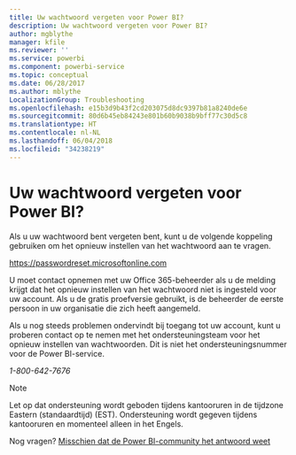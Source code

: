 ```yaml
---
title: Uw wachtwoord vergeten voor Power BI?
description: Uw wachtwoord vergeten voor Power BI?
author: mgblythe
manager: kfile
ms.reviewer: ''
ms.service: powerbi
ms.component: powerbi-service
ms.topic: conceptual
ms.date: 06/28/2017
ms.author: mblythe
LocalizationGroup: Troubleshooting
ms.openlocfilehash: e15b3d9b43f2cd203075d8dc9397b81a8240de6e
ms.sourcegitcommit: 80d6b45eb84243e801b60b9038b9bff77c30d5c8
ms.translationtype: HT
ms.contentlocale: nl-NL
ms.lasthandoff: 06/04/2018
ms.locfileid: "34238219"
---
```

# <a name="forgot-your-password-for-power-bi"></a>Uw wachtwoord vergeten voor Power BI?
Als u uw wachtwoord bent vergeten bent, kunt u de volgende koppeling gebruiken om het opnieuw instellen van het wachtwoord aan te vragen.

<https://passwordreset.microsoftonline.com>

U moet contact opnemen met uw Office 365-beheerder als u de melding krijgt dat het opnieuw instellen van het wachtwoord niet is ingesteld voor uw account. Als u de gratis proefversie gebruikt, is de beheerder de eerste persoon in uw organisatie die zich heeft aangemeld.

Als u nog steeds problemen ondervindt bij toegang tot uw account, kunt u proberen contact op te nemen met het ondersteuningsteam voor het opnieuw instellen van wachtwoorden. Dit is niet het ondersteuningsnummer voor de Power BI-service.

*1-800-642-7676*

> [!NOTE]
> Let op dat ondersteuning wordt geboden tijdens kantooruren in de tijdzone Eastern (standaardtijd) (EST). Ondersteuning wordt gegeven tijdens kantooruren en momenteel alleen in het Engels.
> 
> 

Nog vragen? [Misschien dat de Power BI-community het antwoord weet](http://community.powerbi.com/)

